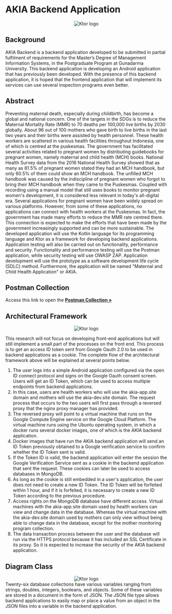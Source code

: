 # AKIA Backend Application

<div align="center">
  <picture>
    <source media="(prefers-color-scheme: dark)" srcset="https://github.com/mas-diq/akia-backend-ktor-v1/blob/master/AKIA%20V4.png?raw=true">
    <img alt="Ktor logo" src="https://github.com/mas-diq/akia-backend-ktor-v1/blob/master/AKIA%20V4.png?raw=true">
  </picture>
</div>

## Background
AKIA Backend is a backend application developed to be submitted in partial fulfilment of requirements for the Master’s Degree of Management Information Systems, in the Postgraduate Program at Gunadarma University. This backend application is developing an Android application that has previously been developed. With the presence of this backend application, it is hoped that the frontend application that will implement its services can use several inspection programs even better.

## Abstract
Preventing maternal death, especially during childbirth, has become a global and national concern. One of the targets in the SDGs is to reduce the Maternal Mortality Rate (MMR) to 70 deaths per 100,000 live births by 2030 globally. About 96 out of 100 mothers who gave birth to live births in the last two years and their births were assisted by health personnel. These health workers are scattered in various health facilities throughout Indonesia, one of which is centred at the puskesmas. The government has facilitated several activities related to pregnant women by distributing guidebooks for pregnant women, namely maternal and child health (MCH) books. National Health Survey data from the 2016 National Health Survey showed that as many as 81.5% of pregnant women stated they had an MCH handbook, but only 60.5% of them could show an MCH handbook. The unfilled MCH handbook was caused by the indiscipline of pregnant women who forgot to bring their MCH handbook when they came to the Puskesmas. Coupled with recording using a manual model that still uses books to monitor pregnant women's development, it is considered less relevant in today's all-digital era. Several applications for pregnant women have been widely spread on various platforms. However, from some of these applications, no applications can connect with health workers at the Puskesmas. In fact, the government has made many efforts to reduce the MMR rate centred there. This connection is expected to make the efforts that have been made by the government increasingly supported and can be more sustainable. The developed application will use the Kotlin language for its programming language and Ktor as a framework for developing backend applications. Application testing will also be carried out on functionality, performance and security. Functionality and performance testing will use the Postman application, while security testing will use OWASP ZAP. Application development will use the prototype as a software development life cycle (SDLC) method. Furthermore, the application will be named "Maternal and Child Health Application" or AKIA.

## Postman Collection
Access this link to open the <a href="https://documenter.getpostman.com/view/15179422/2s93sgXWQF"><strong>Postman Collection  »</strong></a>


## Architectural Framework
<div align="center">
  <picture>
    <source media="(prefers-color-scheme: dark)" srcset="https://github.com/mas-diq/akia-backend-ktor-v1/blob/master/Architecture%20Akia%204.0.png?raw=true">
    <img alt="Ktor logo" src="https://github.com/mas-diq/akia-backend-ktor-v1/blob/master/Architecture%20Akia%204.0.png?raw=true">
  </picture>
</div>

This research will not focus on developing front-end applications but will still implement a small part of the processes on the front end. This process is to get an access ID token sent from Google Oauth 2.0 to be used in backend applications as a cookie. The complete flow of the architectural framework above will be explained at several points below.
1.	The user logs into a simple Android application configured via the open ID connect protocol and signs on the Google Oauth consent screen. Users will get an ID Token, which can be used to access multiple endpoints from backend applications.
2.	In this case, users are health workers who will use the akia-app.site domain and mothers will use the akia-dev.site domain. The request process that occurs to the two users will first pass through a reversed proxy that the nginx proxy manager has provided.
3.	The reversed proxy will point to a virtual machine that runs on the Google Compute Engine service on the Google Cloud Platform. The virtual machine runs using the Ubuntu operating system, in which a docker runs several docker images, one of which is the AKIA backend application.
4.	Docker images that have run the AKIA backend application will send an ID Token previously obtained to a Google verification service to confirm whether the ID Token sent is valid.
5.	If the Token ID is valid, the backend application will enter the session the Google Verification Service sent as a cookie in the backend application that sent the request. These cookies can later be used to access databases in MongoDB.
6.	As long as the cookie is still embedded in a user's application, the user does not need to create a new ID Token. The ID Token will be forfeited within 1 hour, and if it is forfeited, it is necessary to create a new ID Token according to the previous procedure.
7.	Access rights on the MongoDB database have different access. Virtual machines with the akia-app.site domain used by health workers can view and change data in the database. Whereas the virtual machine with the akia-dev.site domain used by mothers can only view without being able to change data in the database, except for the mother monitoring program collection.
8.	The data transaction process between the user and the database will run via the HTTPS protocol because it has included an SSL Certificate in its proxy. So it is expected to increase the security of the AKIA backend application.

## Diagram Class
<div align="center">
  <picture>
    <source media="(prefers-color-scheme: dark)" srcset="https://github.com/mas-diq/akia-backend-ktor-v1/blob/master/diagram%20class.png?raw=true">
    <img alt="Ktor logo" src="https://github.com/mas-diq/akia-backend-ktor-v1/blob/master/diagram%20class.png?raw=true">
  </picture>
</div>
Twenty-six database collections have various variables ranging from strings, doubles, integers, booleans, and objects. Some of these variables are stored in a document in the form of JSON. The JSON file type allows backend applications to easily map or place a value from an object in the JSON files into a variable in the backend application.
